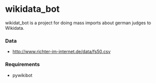 # wikidata_bot

wikidat_bot is a project for doing mass imports about german judges to Wikidata.

### Data

* http://www.richter-im-internet.de/data/fs50.csv

### Requirements

* pywikibot
